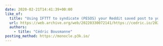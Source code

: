 ```yaml
---
date: 2020-02-21T14:41:39+00:00
like_of:
  title: "Using IFTTT to syndicate (PESOS) your Reddit saved post to your own IndieWeb Website"
  url: https://web.archive.org/web/20220330072141/https://cedric.io/2020/using-ifttt-to-syndicate-pesos-your-reddit-saved-post-to
  authors:
    - title: "Cédric Bousmanne"
posting_method: https://monocle.p3k.io/
---
```

